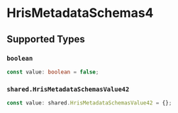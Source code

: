 # HrisMetadataSchemas4


## Supported Types

### `boolean`

```typescript
const value: boolean = false;
```

### `shared.HrisMetadataSchemasValue42`

```typescript
const value: shared.HrisMetadataSchemasValue42 = {};
```

